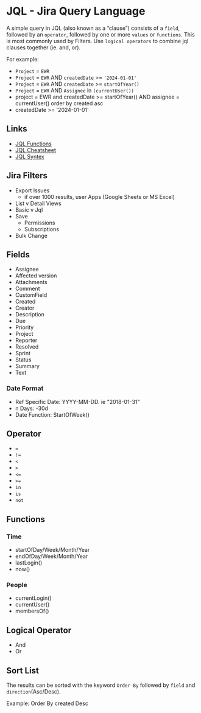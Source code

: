 # JQL - Jira Query Language
A simple query in JQL (also known as a “clause”) consists of a `field`, followed by an `operator`, followed by one or more `values` or `functions`. This is most commonly used by Filters. Use `logical operators` to combine jql clauses together (ie. and, or).

For example: 
- `Project` = `EWR`
- `Project` = `EWR` AND `createdDate` >= `'2024-01-01'`
- `Project` = `EWR` AND `createdDate` >= `startOfYear()`
- `Project` = `EWR` AND `Assignee` in `(currentUser())`
- project = EWR and createdDate >= startOfYear() AND assignee = currentUser() order by created asc
- createdDate >= '2024-01-01'

## Links
- [JQL Functions](https://support.atlassian.com/jira-software-cloud/docs/jql-functions/)
- [JQL Cheatsheet](https://atlassianblog.wpengine.com/wp-content/uploads/2017/01/atlassian_jql-cheat-sheet.pdf)
- [JQL Syntex](https://support.atlassian.com/jira-service-management-cloud/docs/use-advanced-search-with-jira-query-language-jql/)

## Jira Filters
- Export Issues
  - if over 1000 results, user Apps (Google Sheets or MS Excel)
- List v Detail Views
- Basic v Jql
- Save
  - Permissions
  - Subscriptions
- Bulk Change

## Fields
- Assignee
- Affected version
- Attachments
- Comment
- CustomField
- Created
- Creator
- Description
- Due
- Priority
- Project
- Reporter
- Resolved
- Sprint
- Status
- Summary
- Text

### Date Format
- Ref Specific Date: YYYY-MM-DD. ie "2018-01-31"
- n Days: -30d
- Date Function: StartOfWeek()

## Operator
- `=`
- `!=`
- `<`
- `>`
- `<=`
- `>=`
- `in`
- `is`
- `not`
  
## Functions

### Time
- startOfDay/Week/Month/Year
- endOfDay/Week/Month/Year
- lastLogin()
- now()
  
### People
- currentLogin()
- currentUser()
- membersOf()

## Logical Operator

- And
- Or

## Sort List
The results can be sorted with the keyword `Order By` followed by `field` and `direction`(Asc/Desc). 

Example: Order By created Desc
